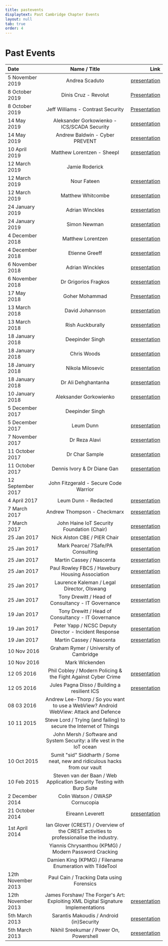 ```yaml
---
title: pastevents
displaytext: Past Cambridge Chapter Events
layout: null
tab: true
order: 4
---
```


# Past Events

| Date               | Name / Title                                                                           | Link                 |
| :----------------- | :------------------------------------------------------------------------------------: | -------------------: |
| 5 November 2019    | Andrea Scaduto                                                                         | [presentation](presentations/prev/RTF-OWASP-Cambridge.pdf ) |
| 8 October 2019     | Dinis Cruz - Revolut                                                                   | [Presentation](https://www.slideshare.net/DinisCruz/using-owasp-security-bot-osbot-to-make-fact-based-security-decisions) |
| 8 October 2019     | Jeff Williams - Contrast Security                                                      | [Presentation](https://contrastsecurity.app.box.com/s/w2pv7cb46r3guyob6i1xf0igne9g281g)  |
| 14 May 2019        | Aleksander Gorkowienko - ICS/SCADA Security                                            | [presentation](https://spirent1-my.sharepoint.com/:b:/g/personal/aleksander_gorkowienko_spirent_com/EfDeMof_rydPsGBCGioPuBAB-7VpkIB4jGVtNv2vm8uUhQ?e=dA7hha) |
| 14 May 2019        | Andrew Baldwin - Cyber PREVENT                                                         | [presentation](presentations/prev/Cyber_Prevent_for_OWASP_May_2019.pdf ) |
| 10 April 2019      | Matthew Lorentzen - Sheepl                                                             | [presentation](presentations/prev/OWASP-Sheepl_Presentation_April19.pdf ) |
| 12 March 2019      | Jamie Roderick                                                                         |                           |
| 12 March 2019      | Nour Fateen                                                                            | [presentation](presentations/prev/Nour_-_OWASP-3.pdf )  |
| 12 March 2019      | Matthew Whitcombe                                                                      | [presentation](presentations/prev/MWR_-_OWASP_v6.pdf )  |
| 24 January 2019    | Adrian Winckles                                                                        | [presentation](presentations/prev/Botprobe_-_Reducing_Network_Threat_Intelligence_Big_Data_v0-1_.pdf ) |
| 24 January 2019    | Simon Newman                                                                           | [presentation](presentations/prev/Cyber_Threat_Intelligence_Day_\(Anglia_Ruskin_University\).pdf ) |
| 4 December 2018    | Matthew Lorentzen                                                                      | [presentation](presentations/prev/From_battlefield_to_bunker_v1-0.pdf )  |
| 4 December 2018    | Etienne Greeff                                                                         | [presentation](presentations/prev/Seconds_out_2018_AI_&_ML_40_min_version.pdf ) |
| 6 November 2018    | Adrian Winckles                                                                        | [presentation](presentations/prev/OWASP_Cambridge_Talk_-_Application_Honeypot_Threat_Intelligence_v1-0.pdf ) |
| 6 November 2018    | Dr Grigorios Fragkos                                                                   | [presentation](presentations/prev/OWASP_Cambridge_-_6Nov2018_-_G.Fragkos.pdf )  |
| 17 May 2018        | Goher Mohammad                                                                         | [Presentation](https://www.slideshare.net/GoherMohammad/joint-owasp-cambridge-bcs-cybercrime-forensics-sig-uk-cyber-security-forum-cambridge-cluster)  |
| 13 March 2018      | David Johannson                                                                        | [presentation](presentations/prev/Cambridge_13-Mar-2018_OWASP_Top_10_2017.pdf )  |
| 13 March 2018      | Rish Auckburally                                                                       | [presentation](presentations/prev/Intro_to_3B_RA_V1.pdf ) |
| 18 January 2018    | Deepinder Singh                                                                        | [presentation](presentations/prev/OWASP-AI-Cybersecurity_Cambridge-Deep-180118.pdf ) |
| 18 January 2018    | Chris Woods                                                                            | [presentation](presentations/prev/Deck_OWASP_event_17-01.pptx ) |
| 18 January 2018    | Nikola Milosevic                                                                       | [presentation](presentations/prev/OWASPCambridge.pptx ) |
| 18 January 2018    | Dr Ali Dehghantanha                                                                    | [presentation](presentations/prev/OWASP_Cambridge_Myths_and_Truths_Cyber_Threat_Hunting_and_Intelligence_in_IoT_Environments.pptx ) |
| 10 January 2018    | Aleksander Gorkowienko                                                                 | [presentation](presentations/prev/A.Gorkowienko-Securing_Oil_and_Gas_Systems_From_Cyber-attack_v1.1.pdf ) |
| 5 December 2017    | Deepinder Singh                                                                        |                      |
| 5 December 2017    | Leum Dunn                                                                              | [presentation](presentations/prev/100_things.pdf ) |
| 7 November 2017    | Dr Reza Alavi                                                                          | [presentation](presentations/prev/GDPR.pptx ) |
| 11 October 2017    | Dr Char Sample                                                                         | [presentation](presentations/prev/FN-20171011_compressed_image_version.pdf ) |
| 11 October 2017    | Dennis Ivory & Dr Diane Gan                                                            | [presentation](presentations/prev/Anglia_Ruskin_F435.pptx ) |
| 12 September 2017  | John Fitzgerald - Secure Code Warrior                                                  |                      |
| 4 April 2017       | Leum Dunn - Redacted                                                                   | [presentation](presentations/prev/A_day_in_the_life_of.pdf ) |
| 7 March 2017       | Andrew Thompson - Checkmarx                                                            | [presentation](presentations/prev/OWASP_Cambridge_-_Checkmarx_Software_AppSec_kit.pdf ) |
| 7 March 2017       | John Haine IoT Security Foundation (Chair)                                             | [presentation](presentations/prev/Ambassador_IoTSF_Feb_2017_Intro_jlh.pdf )  |
| 25 Jan 2017        | Nick Alston CBE / PIER Chair                                                           | [presentation](presentations/prev/Cyber_session.pptx )  |
| 25 Jan 2017        | Mark Pearce/ 7Safe/PA Consulting                                                       | [presentation](presentations/prev/PA_GDPR_25_JANUARY_2017.pdf )  |
| 25 Jan 2017        | Martin Cassey / Nascenta                                                               | [presentation](presentations/prev/2017-01-25,GDPR_Readiness-Handout.pdf ) |
| 25 Jan 2017        | Paul Rowley FBCS / Havebury Housing Association                                        | [presentation](presentations/prev/OWASP_event_250117_Paul_Rowley_pres.pptx )  |
| 25 Jan 2017        | Laurence Kaleman / Legal Director, Olswang                                             | [presentation](presentations/prev/Olswang_slides_-_GDPR_and_NIS_Directive_-_accountability_security_and_trust_-_25_Jan_2017.pdf ) |
| 25 Jan 2017        | Tony Drewitt / Head of Consultancy - IT Governance                                     | [presentation](presentations/prev/ITGGDPRNIS20170125v0.1.pdf ) |
| 19 Jan 2017        | Tony Drewitt / Head of Consultancy - IT Governance                                     | [presentation](presentations/prev/ITG_IncidentResponse_20170119.pdf ) |
| 19 Jan 2017        | Peter Yapp / NCSC Deputy Director - Incident Response                                  | [presentation](presentations/prev/NCSC_slides.pdf ) |
| 19 Jan 2017        | Martin Cassey / Nascenta                                                               | [presentation](presentations/prev/Nascenta-IM-handout.pdf ) |
| 10 Nov 2016        | Graham Rymer / University of Cambridge                                                 |                       |
| 10 Nov 2016        | Mark Wickenden                                                                         |                       |
| 12 05 2016         | Phil Cobley / Modern Policing & the Fight Against Cyber Crime                          | [presentation](presentations/prev/Cyber_Threat_Presentation_-_ARU_Cyber_Resilience_-_May_2016.pdf ) |
| 12 05 2016         | Jules Pagna Disso / Building a resilient ICS                                           | [presentation](presentations/prev/Building_a_resilient_ICS.pdf ) |
| 08 03 2016         | Andrew Lee-Thorp / So you want to use a WebView? Android WebView: Attack and Defence   |                       |
| 10 11 2015         | Steve Lord / Trying (and failing) to secure the Internet of Things                     |                       |
|                    | John Mersh / Software and System Security: a life vest in the IoT ocean                |                       |
| 10 Oct 2015        | Sumit "sid" Siddharth / Some neat, new and ridiculous hacks from our vault             |                       |
| 10 Feb 2015        | Steven van der Baan / Web Application Security Testing with Burp Suite                 |                       |
| 2 December 2014    | Colin Watson / OWASP Cornucopia                                                        |                       |
| 21 October 2014    | Eireann Leverett                                                                       | [presentation](presentations/prev/20141021-Eireann_Leverett-SwitchesGetStitches.pdf ) |
| 1st April 2014     | Ian Glover (CREST) / Overview of the CREST activities to professionalise the industry. |                       |
|                    | Yiannis Chrysanthou (KPMG) / Modern Password Cracking                                  |                       |
|                    | Damien King (KPMG) / Filename Enumeration with TildeTool                               |                       |
| 12th November 2013 | Paul Cain / Tracking Data using Forensics                                              |                       |
| 12th November 2013 | James Forshaw/ The Forger's Art: Exploiting XML Digital Signature Implementations      | [presentation](presentations/prev/20131112-James_Forshaw-the_forgers_art-james_forshaw-breakpoint2k13.pdf ) |
| 5th March 2013     | Sarantis Makoudis / Android (in)Security                                               | [presentation](presentations/prev/20130305-sarantis.pdf ) |
| 5th March 2013     | Nikhil Sreekumar / Power On, Powershell                                                | [presentation](http://www.slideshare.net/Roo7break/power-on-powershell) |


